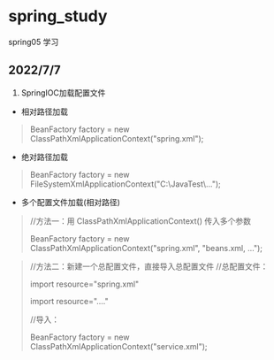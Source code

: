 # spring_study
spring05 学习

## 2022/7/7
1. SpringIOC加载配置文件
+ 相对路径加载
>BeanFactory factory = new ClassPathXmlApplicationContext("spring.xml");
+ 绝对路径加载
>BeanFactory factory = new FileSystemXmlApplicationContext("C:\\JavaTest\\...");
+ 多个配置文件加载(相对路径)
>//方法一：用 ClassPathXmlApplicationContext() 传入多个参数
> 
> BeanFactory factory = new ClassPathXmlApplicationContext("spring.xml", "beans.xml, ...");

> //方法二：新建一个总配置文件，直接导入总配置文件
> //总配置文件：
> 
>  import resource="spring.xml"
> 
>  import resource="...."
> 
> //导入：
> 
> BeanFactory factory = new ClassPathXmlApplicationContext("service.xml");
    

